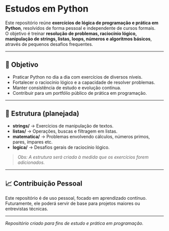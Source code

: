 # Estudos em Python

Este repositório reúne **exercícios de lógica de programação e prática em Python**, resolvidos de forma pessoal e independente de cursos formais.  
O objetivo é treinar **resolução de problemas, raciocínio lógico, manipulação de strings, listas, loops, números e algoritmos básicos**, através de pequenos desafios frequentes.

---

## 🎯 Objetivo
- Praticar Python no dia a dia com exercícios de diversos níveis.  
- Fortalecer o raciocínio lógico e a capacidade de resolver problemas.  
- Manter consistência de estudo e evolução contínua.  
- Contribuir para um portfólio público de prática em programação.

---

## 📂 Estrutura (planejada)
- **strings/** → Exercícios de manipulação de textos.  
- **listas/** → Operações, buscas e filtragem em listas.  
- **matematica/** → Problemas envolvendo cálculos, números primos, pares, ímpares etc.  
- **logica/** → Desafios gerais de raciocínio lógico.  

> *Obs: A estrutura será criada à medida que os exercícios forem adicionados.*


---

## 📈 Contribuição Pessoal
Este repositório é de uso pessoal, focado em aprendizado contínuo.  
Futuramente, ele poderá servir de base para projetos maiores ou entrevistas técnicas.  

---

*Repositório criado para fins de estudo e prática em programação.*
